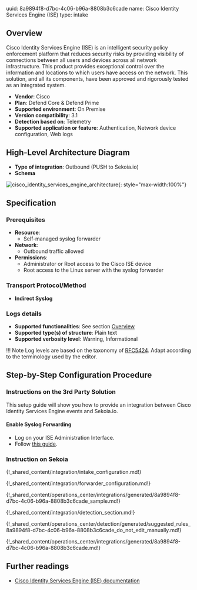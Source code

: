 uuid: 8a9894f8-d7bc-4c06-b96a-8808b3c6cade
name: Cisco Identity Services Engine (ISE)
type: intake

## Overview

Cisco Identity Services Engine (ISE) is an intelligent security policy enforcement platform that reduces security risks by providing visibility of connections between all users and devices across all network infrastructure. This product provides exceptional control over the information and locations to which users have access on the network. This solution, and all its components, have been approved and rigorously tested as an integrated system.

- **Vendor**: Cisco
- **Plan**: Defend Core & Defend Prime
- **Supported environment**: On Premise
- **Version compatibility**: 3.1
- **Detection based on**: Telemetry
- **Supported application or feature**: Authentication, Network device configuration, Web logs

## High-Level Architecture Diagram

- **Type of integration**: Outbound (PUSH to Sekoia.io)
- **Schema**

![cisco_identity_services_engine_architecture](/assets/integration/cisco_ise_architecture.png){: style="max-width:100%"}

## Specification

### Prerequisites

- **Resource**:
    - Self-managed syslog forwarder
- **Network**:
    - Outbound traffic allowed
- **Permissions**:
    - Administrator or Root access to the Cisco ISE device
    - Root access to the Linux server with the syslog forwarder

### Transport Protocol/Method

- **Indirect Syslog**

### Logs details

- **Supported functionalities**: See section [Overview](#overview)
- **Supported type(s) of structure**: Plain text
- **Supported verbosity level**: Warning, Informational

!!! Note
    Log levels are based on the taxonomy of [RFC5424](https://datatracker.ietf.org/doc/html/rfc5424). Adapt according to the terminology used by the editor.

## Step-by-Step Configuration Procedure

### Instructions on the 3rd Party Solution

This setup guide will show you how to provide an integration between Cisco Identity Services Engine events and Sekoia.io.

#### Enable Syslog Forwarding

- Log on your ISE Administration Interface.
- Follow [this guide](https://www.cisco.com/en/US/docs/security/ise/1.0/user_guide/ise10_logging.html#wp1053250).

### Instruction on Sekoia

{!_shared_content/integration/intake_configuration.md!}

{!_shared_content/integration/forwarder_configuration.md!}

{!_shared_content/operations_center/integrations/generated/8a9894f8-d7bc-4c06-b96a-8808b3c6cade_sample.md!}

{!_shared_content/integration/detection_section.md!}

{!_shared_content/operations_center/detection/generated/suggested_rules_8a9894f8-d7bc-4c06-b96a-8808b3c6cade_do_not_edit_manually.md!}

{!_shared_content/operations_center/integrations/generated/8a9894f8-d7bc-4c06-b96a-8808b3c6cade.md!}

## Further readings

- [Cisco Identity Services Engine (ISE) documentation](https://www.cisco.com/c/en/us/support/security/identity-services-engine/series.html#~tab-documents)